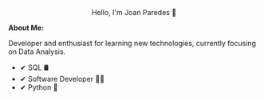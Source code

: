 <div align="center">
 Hello, I'm Joan Paredes 👋
</div>

<b>About Me:</b>
<p>
Developer and enthusiast for learning new technologies, currently focusing on Data Analysis.
</p>
<ul>
 <li style="display:none">✔ Análisis de datos 📊 </li>
 <li>✔ SQL 🛢️</li>
 <li>✔ Software Developer 👨‍💻</li>
 <li>✔ Python 🐍 </li>
 </ul>
<!--
**JoanBEnd/JoanBEnd** is a ✨ _special_ ✨ repository because its `README.md` (this file) appears on your GitHub profile.

Here are some ideas to get you started:

- 🔭 I’m currently working on ...
- 🌱 I’m currently learning ...
- 👯 I’m looking to collaborate on ...
- 🤔 I’m looking for help with ...
- 💬 Ask me about ...
- 📫 How to reach me: ...
- 😄 Pronouns: ...
- ⚡ Fun fact: ...
-->
